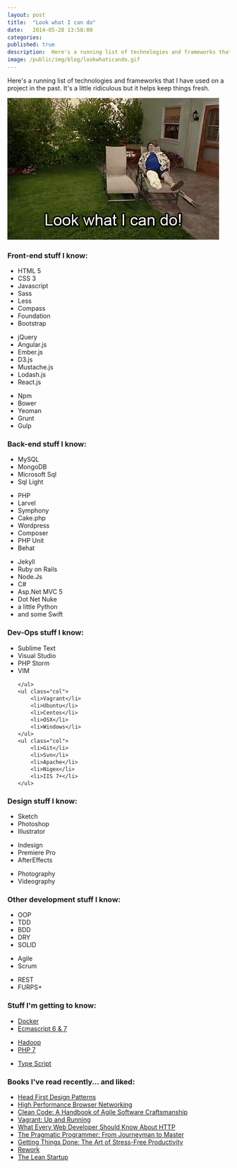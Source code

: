 ```yaml
---
layout: post
title:  "Look what I can do"
date:   2014-05-28 13:58:00
categories:
published: true
description:  Here's a running list of technologies and frameworks that I have used on a project in the past.  It's a little ridiculous but it helps keep things fresh.
image: /public/img/blog/lookwhaticando.gif
---
```


Here's a running list of technologies and frameworks that I have used on a project in the past.  It's a little ridiculous but it helps keep things fresh.

<img src="/public/img/blog/lookwhaticando.gif" alt="Mad tv was awesome">
<div class="list list-green">
	<h3 class="rf">Front-end stuff I know:</h3>
	<ul class="col">
		<li>HTML 5</li>
		<li>CSS 3</li>
		<li>Javascript</li>
		<li>Sass</li>
		<li>Less</li>
		<li>Compass</li>
		<li>Foundation</li>
		<li>Bootstrap</li>
	</ul>
	<ul class="col">
		<li>jQuery</li>
		<li>Angular.js</li>
		<li>Ember.js</li>
		<li>D3.js</li>
		<li>Mustache.js</li>
		<li>Lodash.js</li>
		<li>React.js</li>
	</ul>
	<ul class="col">
		<li>Npm</li>
		<li>Bower</li>
		<li>Yeoman</li>
		<li>Grunt</li>
		<li>Gulp</li>
	</ul>
</div>
<div class="clearfix"></div>

<div class="list list-green">
	<h3 class="rf">Back-end stuff I know:</h3>
	<ul class="col">
		<li>MySQL</li>
		<li>MongoDB</li>
		<li>Microsoft Sql</li>
		<li>Sql Light</li>
	</ul>
	<ul class="col">
		<li>PHP</li>
		<li>Larvel</li>
		<li>Symphony</li>
		<li>Cake.php</li>
		<li>Wordpress</li>
		<li>Composer</li>
		<li>PHP Unit</li>
		<li>Behat</li>
	</ul>
	<ul class="col">
		<li>Jekyll</li>
		<li>Ruby on Rails</li>
		<li>Node.Js</li>
		<li>C#</li>
		<li>Asp.Net MVC 5</li>
		<li>Dot Net Nuke</li>
		<li>a little Python</li>
		<li>and some Swift</li>
	</ul>
</div>
<div class="clearfix"></div>


<div class="list list-green">
	<h3 class="rf">Dev-Ops stuff I know:</h3>
	<ul class="col">
		<li>Sublime Text</li>
		<li>Visual Studio</li>
		<li>PHP Storm</li>
		<li>VIM</li>

	</ul>
	<ul class="col">
		<li>Vagrant</li>
		<li>Ubuntu</li>
		<li>Centos</li>
		<li>OSX</li>
		<li>Windows</li>
	</ul>
	<ul class="col">
		<li>Git</li>
		<li>Svn</li>
		<li>Apache</li>
		<li>Nigex</li>
		<li>IIS 7+</li>
	</ul>
</div>
<div class="clearfix"></div>

<div class="list list-green">
	<h3 class="rf">Design stuff I know:</h3>
	<ul class="col">
		<li>Sketch</li>
		<li>Photoshop</li>
		<li>Illustrator</li>
	</ul>
	<ul class="col">
		<li>Indesign</li>
		<li>Premiere Pro</li>
		<li>AfterEffects</li>
	</ul>
	<ul class="col">
		<li>Photography</li>
		<li>Videography</li>
	</ul>
</div>
<div class="clearfix"></div>

<div class="list list-green">
	<h3 class="rf">Other development stuff I know:</h3>
	<ul class="col">
		<li>OOP</li>
		<li>TDD</li>
		<li>BDD</li>
		<li>DRY</li>
		<li>SOLID</li>
	</ul>
	<ul class="col">
		<li>Agile</li>
		<li>Scrum</li>
	</ul>
	<ul class="col">
		<li>REST</li>
		<li>FURPS+</li>
	</ul>
</div>
<div class="clearfix"></div>

<div class="list list-green">
	<h3 class="rf">Stuff I'm getting to know:</h3>
	<ul class="col">
		<li><a href="https://www.docker.com/">Docker</a></li>
		<li><a href="http://www.ecmascript.org/">Ecmascript 6 & 7</a></li>
	</ul>
	<ul class="col">
		<li><a href="https://hadoop.apache.org/">Hadoop</a></li>
		<li><a href="http://php.net/docs.php">PHP 7</a></li>
	</ul>
	<ul class="col">
		<li><a href="http://www.typescriptlang.org/">Type Script</a></li>
	</ul>
</div>
<div class="clearfix"></div>

<div class="list list-green">
	<h3 class="rf">Books I've read recently... and liked:</h3>
	<ul>
		<li><a href="http://amzn.com/0596007124">Head First Design Patterns </a></li>
		<li><a href="http://amzn.com/1449344763">High Performance Browser Networking</a></li>
		<li><a href="http://amzn.com/0132350882">Clean Code: A Handbook of Agile Software Craftsmanship</a></li>
		<li><a href="http://amzn.com/1449335837">Vagrant: Up and Running</a></li>
		<li><a href="http://amzn.com/B0076Z6VMI">What Every Web Developer Should Know About HTTP</a></li>
		<li><a href="http://amzn.com/020161622X">The Pragmatic Programmer: From Journeyman to Master </a></li>
		<li><a href="http://amzn.com/0142000280">Getting Things Done: The Art of Stress-Free Productivity</a></li>
		<li><a href="http://amzn.com/B002MUAJ2A">Rework</a></li>
		<li><a href="http://amzn.com/0307887898">The Lean Startup</a></li>
	</ul>
</div>

